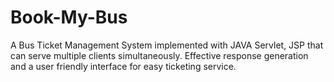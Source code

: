 # Book-My-Bus
A Bus Ticket Management System implemented with JAVA Servlet, JSP that can serve multiple clients simultaneously. Effective response generation and a user friendly interface for easy ticketing service.


